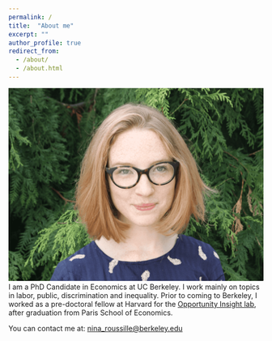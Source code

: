 ```yaml
---
permalink: /
title:  "About me"
excerpt: ""
author_profile: true
redirect_from: 
  - /about/
  - /about.html
---
```

<!-- <img src=https://github.com/ninaroussille/ninaroussille.github.io/tree/master/images/profile.png style="width:800px;height:300px;"> -->

![github small](/images/profile.png) I am a PhD Candidate in Economics at UC Berkeley. I work mainly on topics in labor, public, discrimination and inequality.  Prior to coming to Berkeley, I worked as a pre-doctoral fellow at Harvard for the [Opportunity Insight lab](https://opportunityinsights.org/), after graduation from Paris School of Economics.

You can contact me at: nina_roussille@berkeley.edu
